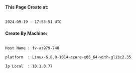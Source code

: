 
   
#### This Page Create at:

```bash

2024-09-19 - 17:53:51 UTC

```

#### Create By Machine:

```bash

Host Name : fv-az979-740

platform  : Linux-6.8.0-1014-azure-x86_64-with-glibc2.35

Ip Local  : 10.1.0.77

```

